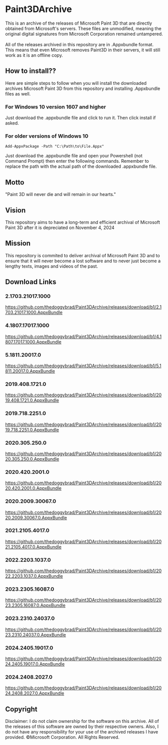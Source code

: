 # Paint3DArchive
This is an archive of the releases of Microsoft Paint 3D that are directly obtained from Microsoft's servers. These files are unmodified, meaning the original digital signatures from Microsoft Corporation remained untampered.
<br><br>
All of the releases archived in this repository are in .Appxbundle format. This means that even Microsoft removes Paint3D in their servers, it will still work as it is an offline copy.

## How to install??
Here are simple steps to follow when you will install the downloaded archives Microsoft Paint 3D from this repository and installing .Appxbundle files as well.
### For Windows 10 version 1607 and higher
Just download the .appxbundle file and click to run it. Then click install if asked.

### For older versions of Windows 10
```
Add-AppxPackage -Path "C:\Path\to\File.Appx"
```
Just download the .appxbundle file and open your Powershell (not Command Prompt) then enter the following commands. Remember to replace the path with the actual path of the downloaded .appxbundle file.


## Motto
"Paint 3D will never die and will remain in our hearts."

## Vision
This repository aims to have a long-term and efficient archival of Microsoft Paint 3D after it is depreciated on November 4, 2024

## Mission
This repository is commited to deliver archival of Microsoft Paint 3D and to ensure that it will never become a lost software and to never just become a lengthy texts, images and videos of the past.

## Download Links
### 2.1703.21017.1000
https://github.com/thedoggybrad/Paint3DArchive/releases/download/b1/2.1703.21017.1000.AppxBundle

### 4.1807.17017.1000
https://github.com/thedoggybrad/Paint3DArchive/releases/download/b1/4.1807.17017.1000.AppxBundle


### 5.1811.20017.0
https://github.com/thedoggybrad/Paint3DArchive/releases/download/b1/5.1811.20017.0.AppxBundle


### 2019.408.1721.0
https://github.com/thedoggybrad/Paint3DArchive/releases/download/b1/2019.408.1721.0.AppxBundle


### 2019.718.2251.0
https://github.com/thedoggybrad/Paint3DArchive/releases/download/b1/2019.718.2251.0.AppxBundle

### 2020.305.250.0
https://github.com/thedoggybrad/Paint3DArchive/releases/download/b1/2020.305.250.0.AppxBundle


### 2020.420.2001.0
https://github.com/thedoggybrad/Paint3DArchive/releases/download/b1/2020.420.2001.0.AppxBundle


### 2020.2009.30067.0
https://github.com/thedoggybrad/Paint3DArchive/releases/download/b1/2020.2009.30067.0.AppxBundle


### 2021.2105.4017.0
https://github.com/thedoggybrad/Paint3DArchive/releases/download/b1/2021.2105.4017.0.AppxBundle

### 2022.2203.1037.0
https://github.com/thedoggybrad/Paint3DArchive/releases/download/b1/2022.2203.1037.0.AppxBundle


### 2023.2305.16087.0
https://github.com/thedoggybrad/Paint3DArchive/releases/download/b1/2023.2305.16087.0.AppxBundle


### 2023.2310.24037.0
https://github.com/thedoggybrad/Paint3DArchive/releases/download/b1/2023.2310.24037.0.AppxBundle


### 2024.2405.19017.0
https://github.com/thedoggybrad/Paint3DArchive/releases/download/b1/2024.2405.19017.0.AppxBundle


### 2024.2408.2027.0
https://github.com/thedoggybrad/Paint3DArchive/releases/download/b1/2024.2408.2027.0.AppxBundle


## Copyright
Disclaimer: I do not claim ownership for the software on this archive. All of the releases of this software are owned by their respective owners. Also, I do not have any responsibility for your use of the archived releases I have provided.
©Microsoft Corporation. All Rights Reserved.
